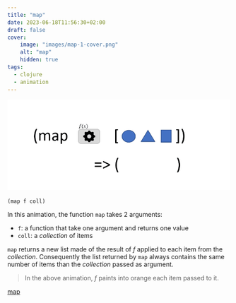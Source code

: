 ```yaml
---
title: "map"
date: 2023-06-18T11:56:30+02:00
draft: false
cover:
    image: "images/map-1-cover.png"
    alt: "map"
    hidden: true
tags:
  - clojure
  - animation
---
```


![filter](./images/map-1.gif)

```
(map f coll)
```

In this animation, the function `map` takes 2 arguments:
- `f`: a function that take one argument and returns one value
- `coll`: a *collection* of items

`map` returns a new list made of the result of *f* applied to each item from the *collection*. Consequently the list returned by `map` always contains the same number of items than the *collection* passed as argument.

> In the above animation, *f* paints into orange each item passed to it.


[map](https://clojuredocs.org/clojure.core/map)